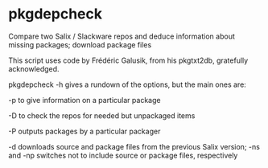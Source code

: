 pkgdepcheck
===========

Compare two Salix / Slackware repos and deduce information about missing packages; download package files

This script uses code by Frédéric Galusik, from his pkgtxt2db, gratefully acknowledged.

pkgdepcheck -h gives a rundown of the options, but the main ones are:

-p to give information on a particular package

-D to check the repos for needed but unpackaged items

-P outputs packages by a particular packager 

-d downloads source and package files from the previous Salix version; -ns and -np switches not to 
include source or package files, respectively
